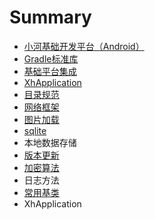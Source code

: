 # Summary

* [小河基础开发平台（Android）](README.md)
* [Gradle标准库](chapter1.md)
* [基础平台集成](ji-chu-ping-tai-ji-cheng.md)
* [XhApplication](xhapplication.md)
* [目录规范](mu-lu-gui-fan.md)
* [网络框架](2wang-luo-kuang-jia.md)
* [图片加载](4tu-pian-jia-zai.md)
* [sqlite](3sqlite.md)
* 本地数据存储
* [版本更新](5ban-ben-geng-xin.md)
* [加密算法](6jia-mi-suan-fa.md)
* 日志方法
* [常用基类](chang-yong-ji-lei.md)
* XhApplication

